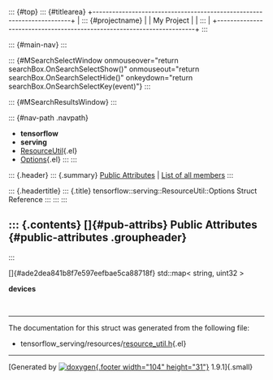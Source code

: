 ::: {#top}
::: {#titlearea}
+-----------------------------------------------------------------------+
| ::: {#projectname}                                                    |
| My Project                                                            |
| :::                                                                   |
+-----------------------------------------------------------------------+
:::

::: {#main-nav}
:::

::: {#MSearchSelectWindow onmouseover="return searchBox.OnSearchSelectShow()" onmouseout="return searchBox.OnSearchSelectHide()" onkeydown="return searchBox.OnSearchSelectKey(event)"}
:::

::: {#MSearchResultsWindow}
:::

::: {#nav-path .navpath}
-   **tensorflow**
-   **serving**
-   [ResourceUtil](classtensorflow_1_1serving_1_1ResourceUtil.html){.el}
-   [Options](structtensorflow_1_1serving_1_1ResourceUtil_1_1Options.html){.el}
:::
:::

::: {.header}
::: {.summary}
[Public Attributes](#pub-attribs) \| [List of all
members](structtensorflow_1_1serving_1_1ResourceUtil_1_1Options-members.html)
:::

::: {.headertitle}
::: {.title}
tensorflow::serving::ResourceUtil::Options Struct Reference
:::
:::
:::

::: {.contents}
[]{#pub-attribs} Public Attributes {#public-attributes .groupheader}
----------------------------------
:::

[]{#ade2dea841b8f7e597eefbae5ca88718f} std::map\< string, uint32 \> 

**devices**

 

------------------------------------------------------------------------

The documentation for this struct was generated from the following file:

-   tensorflow\_serving/resources/[resource\_util.h](resource__util_8h_source.html){.el}

------------------------------------------------------------------------

[Generated by [![doxygen](doxygen.svg){.footer width="104"
height="31"}](https://www.doxygen.org/index.html) 1.9.1]{.small}
